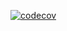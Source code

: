 [![codecov](https://codecov.io/github/IvanBugaenko/SpaceBattle-OOAiP/branch/main/graph/badge.svg?token=7N3CHAHVW0)](https://codecov.io/github/IvanBugaenko/SpaceBattle-OOAiP)